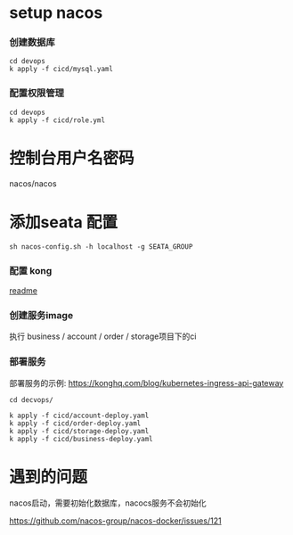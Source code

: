 # setup nacos

### 创建数据库
```
cd devops
k apply -f cicd/mysql.yaml
```

### 配置权限管理
```
cd devops
k apply -f cicd/role.yml
```

# 控制台用户名密码
nacos/nacos

# 添加seata 配置
```
sh nacos-config.sh -h localhost -g SEATA_GROUP
```





### 配置 kong
[readme](https://github.com/pjhu/seata/tree/master/devops/kong/readme.MD)

### 创建服务image
执行 business / account / order / storage项目下的ci

### 部署服务
部署服务的示例: https://konghq.com/blog/kubernetes-ingress-api-gateway
```
cd decvops/

k apply -f cicd/account-deploy.yaml
k apply -f cicd/order-deploy.yaml
k apply -f cicd/storage-deploy.yaml
k apply -f cicd/business-deploy.yaml
```


# 遇到的问题
nacos启动，需要初始化数据库，nacocs服务不会初始化

https://github.com/nacos-group/nacos-docker/issues/121